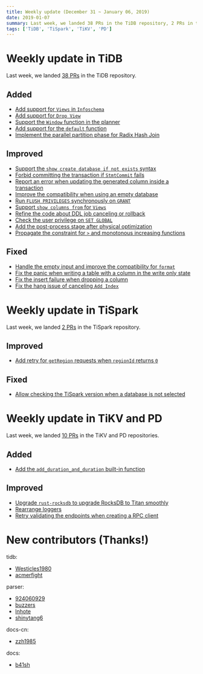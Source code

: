 ```yaml
---
title: Weekly update (December 31 ~ January 06, 2019)
date: 2019-01-07
summary: Last week, we landed 38 PRs in the TiDB repository, 2 PRs in the TiSpark repository, and 10 PRs in the TiKV and PD repositories.
tags: ['TiDB', 'TiSpark', 'TiKV', 'PD']
---
```


# Weekly update in TiDB

Last week, we landed [38 PRs](https://github.com/pingcap/tidb/pulls?utf8=%E2%9C%93&q=is%3Apr+is%3Amerged+merged%3A2018-12-31..2019-01-06+) in the TiDB repository.

## Added

- [Add support for `Views` in `Infoschema`](https://github.com/pingcap/tidb/pull/8892)
- [Add support for `Drop View`](https://github.com/pingcap/tidb/pull/8791)
- [Support the `Window` function in the planner](https://github.com/pingcap/tidb/pull/8630)
- [Add support for the `default` function](https://github.com/pingcap/tidb/pull/8540)
- [Implement the parallel partition phase for Radix Hash Join](https://github.com/pingcap/tidb/pull/7911)

## Improved

- [Support the `show create database if not exists` syntax](https://github.com/pingcap/tidb/pull/8926)
- [Forbid committing the transaction if `StmtCommit` fails](https://github.com/pingcap/tidb/pull/8918)
- [Report an error when updating the generated column inside a transaction](https://github.com/pingcap/tidb/pull/8909)
- [Improve the compatibility when using an empty database](https://github.com/pingcap/tidb/pull/8908)
- [Run `FLUSH PRIVILEGES` synchronously on `GRANT`](https://github.com/pingcap/tidb/pull/8886)
- [Support `show columns from` for `Views`](https://github.com/pingcap/tidb/pull/8863)
- [Refine the code about DDL job canceling or rollback](https://github.com/pingcap/tidb/pull/8858)
- [Check the user privilege on `SET GLOBAL`](https://github.com/pingcap/tidb/pull/8837)
- [Add the post-process stage after physical optimization](https://github.com/pingcap/tidb/pull/8828)
- [Propagate the constraint for `>` and monotonous increasing functions](https://github.com/pingcap/tidb/pull/8640)

## Fixed

- [Handle the empty input and improve the compatibility for `format`](https://github.com/pingcap/tidb/pull/8797)
- [Fix the panic when writing a table with a column in the write only state](https://github.com/pingcap/tidb/pull/8792)
- [Fix the insert failure when dropping a column](https://github.com/pingcap/tidb/pull/8791)
- [Fix the hang issue of canceling `Add Index`](https://github.com/pingcap/tidb/pull/8621)

# Weekly update in TiSpark

Last week, we landed [2 PRs](https://github.com/pingcap/tispark/pulls?utf8=%E2%9C%93&q=is%3Apr+is%3Amerged+merged%3A2018-12-31..2019-01-06+) in the TiSpark repository.

## Improved

- [Add retry for `getRegion` requests when `regionId` returns `0`](https://github.com/pingcap/tispark/pull/542)

## Fixed

- [Allow checking the TiSpark version when a database is not selected](https://github.com/pingcap/tispark/issues/545)

# Weekly update in TiKV and PD

Last week, we landed [10 PRs](https://github.com/search?utf8=%E2%9C%93&q=repo%3Atikv%2Ftikv+repo%3Apingcap%2Fpd+is%3Apr+is%3Amerged+merged%3A2018-12-31..2019-01-06&type=Issues) in the TiKV and PD repositories.

## Added

- [Add the `add_duration_and_duration` built-in function](https://github.com/tikv/tikv/pull/3984)

## Improved

- [Upgrade `rust-rocksdb` to upgrade RocksDB to Titan smoothly](https://github.com/tikv/tikv/pull/4002)
- [Rearrange loggers](https://github.com/tikv/tikv/pull/3987)
- [Retry validating the endpoints when creating a RPC client](https://github.com/tikv/tikv/pull/3851)

# New contributors (Thanks!)

tidb:

- [Westicles1980](https://github.com/Westicles1980)
- [acmerfight](https://github.com/acmerfight)

parser:

- [924060929](https://github.com/924060929)
- [buzzers](https://github.com/buzzers)
- [lnhote](https://github.com/lnhote)
- [shinytang6](https://github.com/shinytang6)

docs-cn:

- [zzh1985](https://github.com/zzh1985)

docs:

- [b41sh](https://github.com/b41sh)